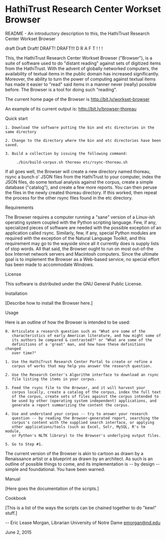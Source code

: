 # HathiTrust Research Center Workset Browser

README - An introductory description to this, the HathiTrust Research Center Workset Browser

  draft Draft Draft! DRAFT! DRAFT!!!  D R A F T ! ! ! 
  
  This, the HathiTrust Research Center Workset Browser ("Browser"), is a
  suite of software used to do "distant reading" against sets of digitized
  items from the HathiTrust. With the advent of globally networked
  computers, the availability of textual items in the public domain has
  increased significantly. Moreover, the ability to turn the power of
  computing against textual items has made it easier to "read" said items
  in a manner never (really) possible before. The Browser is a tool for
  doing such "reading".

  The current home page of the Browser is http://bit.ly/workset-browser
  
  An example of its current output is: http://bit.ly/browser-thoreau


Quick start

    1. Download the software putting the bin and etc directories in the same directory
    
    2. Change to the directory where the bin and etc directories have been saved.
    
    3. Build a collection by issuing the following command:
    
         ./bin/build-corpus.sh thoreau etc/rsync-thoreau.sh

  If all goes well, the Browser will create a new directory named thoreau,
  rsync a bunch o' JSON files from the HathiTrust to your computer, index
  the JSON files, do some textual analysis against the corpus, create a
  simple database ("catalog"), and create a few more reports. You can then
  peruse the files in the newly created thoreau directory. If this worked,
  then repeat the process for the other rsync files found in the etc
  directory.
  
Requirements

  The Browser requires a computer running a "sane" version of a Linux-ish
  operating system coupled with the Python scripting language. Few, if
  any, specialized pieces of software are needed with the possible
  exception of an application called rsync. Similarly, few, if any,
  special Python modules are required with the exception of the Natural
  Language Toolkit, and this requirement may go to the wayside since all
  it currently does is supply lists of stop words. All that said, the
  Browser ought to run on most out-of-the box Internet network servers and
  Macintosh computers. Since the ultimate goal is to implement the Browser
  as a Web-based service, no special effort has been made to accommodate
  Windows.


License

  This software is distributed under the GNU General Public License.
  
  
Installation

  [Describe how to install the Browser here.]
  

Usage

  Here is an outline of how the Browser is intended to be used:

    0. Articulate a research question such as "What are some of the
       characteristics of early American literature, and how might some of
       its authors be compared & contrasted?" or "What are some of the
       definitions of a 'great' man, and how have these definitions changed
       over time?"

    1. Use the HathiTrust Research Center Portal to create or refine a
       corpus of works that may help you answer the research question.

    2. Use the Research Center's Algorithm interface to download an rsync
       file listing the items in your corpus.

    3. Feed the rsync file to the Browser, and it will harvest your
       corpus locally, create a catalog of the corpus, index the full text
       of the corpus, create sets of files against the corpus intended to
       be used by other (operating system independent) applications, and
       generate a report summarizing the content the corpus.

    4. Use and understand your corpus -- try to answer your research
       question -- by reading the Browser-generated report, searching the
       corpus's content with the supplied search interface, or applying
       other applications/tools (such as Excel, Solr, MySQL, R's tm module,
       or Python's NLTK library) to the Browser's underlying output files.

    5. Go to Step #1.

  The current version of the Browser is akin to cartoon as drawn by a
  Renaissance artist or a blueprint as drawn by an architect. As such
  is an outline of possible things to come, and its implementation is
  -- by design -- simple and foundational. You have been warned. 


Manual

  [Here goes the documentation of the scripts.]
  

Cookbook

  [This is a list of the ways the scripts can be chained together to do
  "kewl" stuff.]
  

--
Eric Lease Morgan, Librarian
University of Notre Dame
emorgan@nd.edu

June 2, 2015
